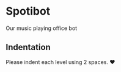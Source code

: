 # Spotibot

Our music playing office bot

## Indentation

Please indent each level using 2 spaces. :heart:
